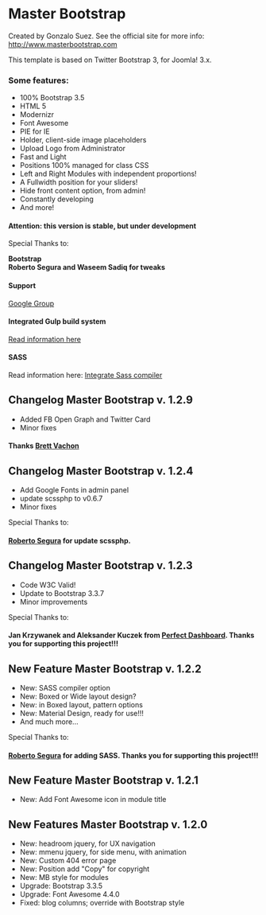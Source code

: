Master Bootstrap
=======================
Created by Gonzalo Suez. See the official site for more info: http://www.masterbootstrap.com

This template is based on Twitter Bootstrap 3, for Joomla! 3.x. 

<h3>Some features:</h3>
<ul>
<li>100% Bootstrap 3.5</li>
<li>HTML 5</li>
<li>Modernizr</li>
<li>Font Awesome</li>
<li>PIE for IE</li>
<li>Holder, client-side image placeholders</li>
<li>Upload Logo from Administrator</li>
<li>Fast and Light</li>
<li>Positions 100% managed for class CSS</li>
<li>Left and Right Modules with independent proportions!</li>
<li>A Fullwidth position for your sliders!</li>
<li>Hide front content option, from admin!</li>
<li>C<span id="result_box" lang="en">onstantly developing</span></li>
<li>And more!</li>
</ul>

<h4>Attention: this version is stable, but under development</h4>
<p>Special Thanks to:</p>
<p><strong>Bootstrap<br>
Roberto Segura and Waseem Sadiq for tweaks</strong></p>

<h4>Support</h4>
<p><a href="http://groups.google.com/group/master-bootstrap/subscribe" target="_blank">Google Group</a></p>
<h4>Integrated Gulp build system</h4>
<p><a href="./docs/gulp.md">Read information here</a></p>
<h4>SASS</h4>
<p>Read information here: <a href="https://github.com/gsuez/master-bootstrap-3/pull/17"target="_blank">Integrate Sass compiler</a></p>

<h2>Changelog Master Bootstrap v. 1.2.9</h2>
<ul>
  <li>Added FB Open Graph and Twitter Card</li>
  <li>Minor fixes</li>
</ul>
<h4>Thanks <a href="https://github.com/daloonik" target="_blank">Brett Vachon</a></h4>

<h2>Changelog Master Bootstrap v. 1.2.4</h2>
<ul>
  <li>Add Google Fonts in admin panel</li>
  <li>update scssphp to v0.6.7</li>
  <li>Minor fixes</li>
</ul>
<p>Special Thanks to:</p>
<h4><a href="http://phproberto.com" target="_blank">Roberto Segura</a> for update scssphp.</h4>

<h2>Changelog Master Bootstrap v. 1.2.3</h2>
<ul>
  <li>Code W3C Valid!</li>
  <li>Update to Bootstrap 3.3.7</li>
  <li>Minor improvements</li>
</ul>
<p>Special Thanks to:</p>
<h4>Jan Krzywanek and Aleksander Kuczek from <a href="https://perfectdashboard.com" target="_blank">Perfect Dashboard</a>. Thanks you for supporting this project!!!</h4>
<h2>New Feature Master Bootstrap v. 1.2.2</h2>
<ul>
  <li>New: SASS compiler option</li>
  <li>New: Boxed or Wide layout design?</li>
  <li>New: in Boxed layout, pattern options</li>
  <li>New: Material Design, ready for use!!!</li>
  <li>And much more...</li>
</ul>
<p>Special Thanks to:</p>
<h4><a href="http://phproberto.com" target="_blank">Roberto Segura</a> for adding SASS. Thanks you for supporting this project!!!</h4>
<h2>New Feature Master Bootstrap v. 1.2.1</h2>
<ul>
  <li>New: Add Font Awesome icon in module title </li>
</ul>
<h2>New Features Master Bootstrap v. 1.2.0</h2>
<ul>
<li>New: headroom jquery, for UX navigation</li>
<li>New: mmenu jquery, for side menu, with animation</li>
<li>New: Custom 404 error page</li>
<li>New: Position add "Copy" for copyright</li>
<li>New: MB style for modules</li>
<li>Upgrade: Bootstrap 3.3.5</li>
<li>Upgrade: Font Awesome 4.4.0</li>
<li>Fixed: blog columns; override with Bootstrap style</li>
</ul>
